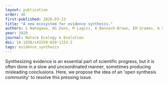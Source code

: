 ```yaml
---
layout: publication
order: 46
first-published: 2020-03-23
title: "A new ecosystem for evidence synthesis."
authors: S Nakagawa, AG Dunn, M Lagisz, A Bannach-Brown, EM Grames, A Sánchez-Tójar, RE O'Dea, DWA Noble, <b>MJ Westgate</b>, PA Arnold, S Barrow, A Bethel, E Cooper, Y Zhi Foo, SR Geange, E Hennessy, W Mapanga, K Mengersen, C Munera, MJ Page, V Welch, Evidence Synthesis Hackathon 2019 Participants & NR Haddaway
year: 2020
journal: Nature Ecology & Evolution
doi: 10.1038/s41559-020-1153-2
tags: evidence_synthesis
---
```

Synthesizing evidence is an essential part of scientific progress, but it is often done in a slow and uncoordinated manner, sometimes producing misleading conclusions. Here, we propose the idea of an 'open synthesis community' to resolve this pressing issue.